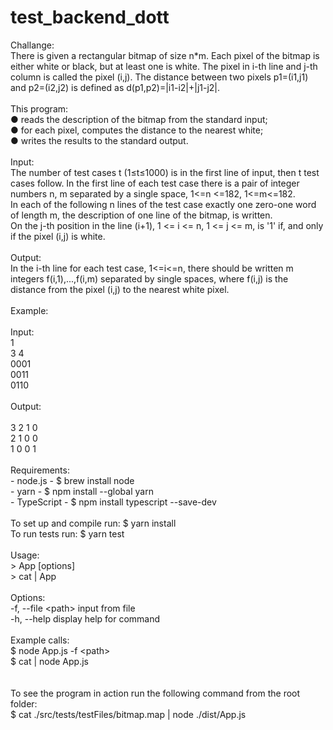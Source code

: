 # test_backend_dott

Challange:\
There is given a rectangular bitmap of size n*m. Each pixel of the bitmap is either white or black, but at least one is white. The pixel in i-th line and j-th column is called the pixel (i,j). The distance between two pixels p1=(i1,j1) and p2=(i2,j2) is defined as d(p1,p2)=|i1-i2|+|j1-j2|.\
\
This program:\
	● reads the description of the bitmap from the standard input;\
	● for each pixel, computes the distance to the nearest white;\
	● writes the results to the standard output.\
\
Input:\
The number of test cases t (1≤t≤1000) is in the first line of input, then t test cases follow.
In the first line of each test case there is a pair of integer numbers n, m separated by a single space, 1<=n <=182, 1<=m<=182.\
In each of the following n lines of the test case exactly one zero-one word of length m, the description of one line of the bitmap, is written.\
On the j-th position in the line (i+1), 1 <= i <= n, 1 <= j <= m, is '1' if, and only if the pixel (i,j) is white.\
\
Output:\
In the i-th line for each test case, 1<=i<=n, there should be written m integers f(i,1),...,f(i,m) separated by single spaces, where f(i,j) is the distance from the pixel (i,j) to the nearest white pixel.\
\
Example:\
\
Input:\
1\
3 4\
0001\
0011\
0110\
\
Output:\
\
3 2 1 0\
2 1 0 0\
1 0 0 1\
\
Requirements:\
	- node.js -  				$ brew install node\
	- yarn -  					$ npm install --global yarn\
	- TypeScript -  			$ npm install typescript --save-dev\
\
To set up and compile run:	$ yarn install\
To run tests run:			$ yarn test\
\
Usage:\
	> App [options]\
	> cat <path> | App\
\
Options:\
	-f, --file \<path>	input from file\
	-h, --help			display help for command\
\
Example calls:\
	$ node App.js -f \<path>\
	$ cat <path> | node App.js\
\
\
To see the program in action run the following command from the root folder:\
	$ cat ./src/tests/testFiles/bitmap.map | node ./dist/App.js